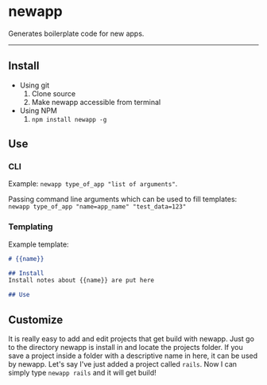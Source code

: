 # newapp

Generates boilerplate code for new apps.

---

## Install
* Using git
  1. Clone source
  2. Make newapp accessible from terminal
* Using NPM
  1. `npm install newapp -g`

## Use

### CLI
Example: `newapp type_of_app "list of arguments"`.

Passing command line arguments which can be used to fill templates: `newapp type_of_app "name=app_name" "test_data=123"`

### Templating
Example template:
```md
# {{name}}

## Install
Install notes about {{name}} are put here

## Use
```

## Customize
It is really easy to add and edit projects that get build with newapp. Just go to the directory newapp is install in and locate the projects folder. If you save a project inside a folder with a descriptive name in here, it can be used by newapp. Let's say I've just added a project called `rails`. Now I can simply type `newapp rails` and it will get build!
